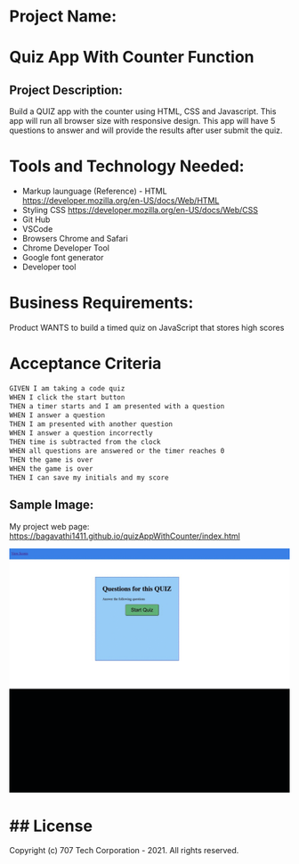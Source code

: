 # Project Name:

<h1> Quiz App With Counter Function </h1>

## Project Description:

Build a QUIZ app with the counter using HTML, CSS and Javascript. This app will run all browser size with responsive design.
This app will have 5 questions to answer and will provide the results after user submit the quiz.

# Tools and Technology Needed:

- Markup launguage (Reference) - HTML https://developer.mozilla.org/en-US/docs/Web/HTML
- Styling CSS https://developer.mozilla.org/en-US/docs/Web/CSS
- Git Hub
- VSCode
- Browsers Chrome and Safari
- Chrome Developer Tool
- Google font generator
- Developer tool

# Business Requirements:

Product WANTS to build a timed quiz on JavaScript that stores high scores

# Acceptance Criteria

```
GIVEN I am taking a code quiz
WHEN I click the start button
THEN a timer starts and I am presented with a question
WHEN I answer a question
THEN I am presented with another question
WHEN I answer a question incorrectly
THEN time is subtracted from the clock
WHEN all questions are answered or the timer reaches 0
THEN the game is over
WHEN the game is over
THEN I can save my initials and my score
```

## Sample Image:

My project web page: https://bagavathi1411.github.io/quizAppWithCounter/index.html

![My Project webpage ](assets/images/ezgif.com-gif-maker.gif)

# ## License

Copyright (c) 707 Tech Corporation - 2021. All rights reserved.
